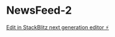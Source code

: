 # NewsFeed-2

[Edit in StackBlitz next generation editor ⚡️](https://stackblitz.com/~/github.com/Tomson-PY/NewsFeed-2)